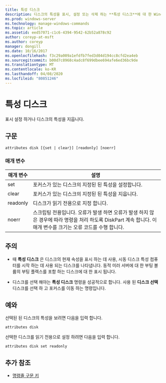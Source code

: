 ```yaml
---
title: 특성 디스크
description: 디스크의 특성을 표시, 설정 또는 삭제 하는 **특성 디스크**에 대 한 Windows 명령 항목입니다.
ms.prod: windows-server
ms.technology: manage-windows-commands
ms.topic: article
ms.assetid: eed57071-c1c6-4394-9542-62b52a878c92
author: coreyp-at-msft
ms.author: coreyp
manager: dongill
ms.date: 10/16/2017
ms.openlocfilehash: f3c29a009a1efdfb7fed3d04d194cc8cfd2ea4eb
ms.sourcegitcommit: b00d7c8968c4adc8f699dbee694afe6ed36bc9de
ms.translationtype: MT
ms.contentlocale: ko-KR
ms.lasthandoff: 04/08/2020
ms.locfileid: "80851246"
---
```

# <a name="attributes-disk"></a>특성 디스크

표시 설정 하거나 디스크의 특성을 지웁니다.

## <a name="syntax"></a>구문

```
attributes disk [{set | clear}] [readonly] [noerr]
```

### <a name="parameters"></a>매개 변수

| 매개 변수 | 설명 |
| --------- | ----------- |
| set | 포커스가 있는 디스크의 지정된 된 특성을 설정합니다. |
| clear | 포커스가 있는 디스크의 지정된 된 특성을 지웁니다. |
| readonly | 디스크가 읽기 전용으로 지정 합니다. |
| noerr | 스크립팅 전용입니다. 오류가 발생 하면 오류가 발생 하지 않은 경우에 따라 명령을 처리 하도록 DiskPart 계속 합니다. 이 매개 변수를 크기는 오류 코드를 수행 합니다. |

## <a name="remarks"></a>주의

-   때 **특성 디스크** 은 디스크의 현재 속성을 표시 하는 데 사용, 시동 디스크 특성 컴퓨터를 시작 하는 데 사용 되는 디스크를 나타냅니다. 동적 미러 서버에 대 한 부팅 볼륨의 부팅 플렉스를 포함 하는 디스크에 대 한 표시 됩니다.

-   디스크를 선택 해야는 **특성 디스크** 명령을 성공적으로 합니다. 사용 된 **디스크 선택** 디스크를 선택 하 고 포커스를 이동 하는 명령입니다.

## <a name="examples"></a><a name=BKMK_examples></a>예와

선택된 된 디스크의 특성을 보려면 다음을 입력 합니다.

```
attributes disk
```

선택한 디스크를 읽기 전용으로 설정 하려면 다음을 입력 합니다.

```
attributes disk set readonly
```

## <a name="additional-references"></a>추가 참조

- [명령줄 구문 키](command-line-syntax-key.md)